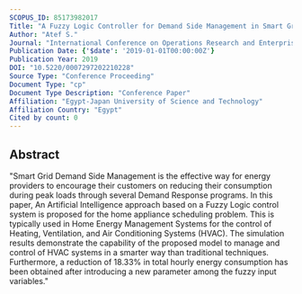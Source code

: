 ```yaml
---
SCOPUS_ID: 85173982017
Title: "A Fuzzy Logic Controller for Demand Side Management in Smart Grids"
Author: "Atef S."
Journal: "International Conference on Operations Research and Enterprise Systems"
Publication Date: {'$date': '2019-01-01T00:00:00Z'}
Publication Year: 2019
DOI: "10.5220/0007297202210228"
Source Type: "Conference Proceeding"
Document Type: "cp"
Document Type Description: "Conference Paper"
Affiliation: "Egypt-Japan University of Science and Technology"
Affiliation Country: "Egypt"
Cited by count: 0
---
```


## Abstract
"Smart Grid Demand Side Management is the effective way for energy providers to encourage their customers on reducing their consumption during peak loads through several Demand Response programs. In this paper, An Artificial Intelligence approach based on a Fuzzy Logic control system is proposed for the home appliance scheduling problem. This is typically used in Home Energy Management Systems for the control of Heating, Ventilation, and Air Conditioning Systems (HVAC). The simulation results demonstrate the capability of the proposed model to manage and control of HVAC systems in a smarter way than traditional techniques. Furthermore, a reduction of 18.33% in total hourly energy consumption has been obtained after introducing a new parameter among the fuzzy input variables."
